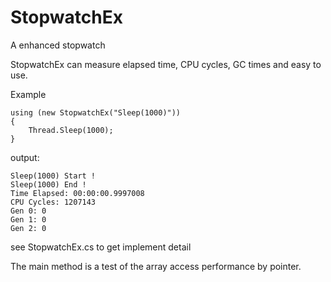 # StopwatchEx
A enhanced stopwatch

StopwatchEx can measure elapsed time, CPU cycles, GC times and easy to use.

Example

    using (new StopwatchEx("Sleep(1000)"))
    {
        Thread.Sleep(1000);
    }

output:

    Sleep(1000) Start !
    Sleep(1000) End !
    Time Elapsed: 00:00:00.9997008
    CPU Cycles: 1207143
    Gen 0: 0
    Gen 1: 0
    Gen 2: 0

see StopwatchEx.cs to get implement detail

The main method is a test of the array access performance by pointer.
